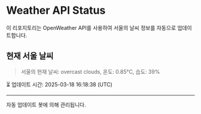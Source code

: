 
# Weather API Status

이 리포지토리는 OpenWeather API를 사용하여 서울의 날씨 정보를 자동으로 업데이트합니다.

## 현재 서울 날씨
> 서울의 현재 날씨: overcast clouds, 온도: 0.85°C, 습도: 39%

⏳ 업데이트 시간: 2025-03-18 16:18:38 (UTC)

---
자동 업데이트 봇에 의해 관리됩니다.
